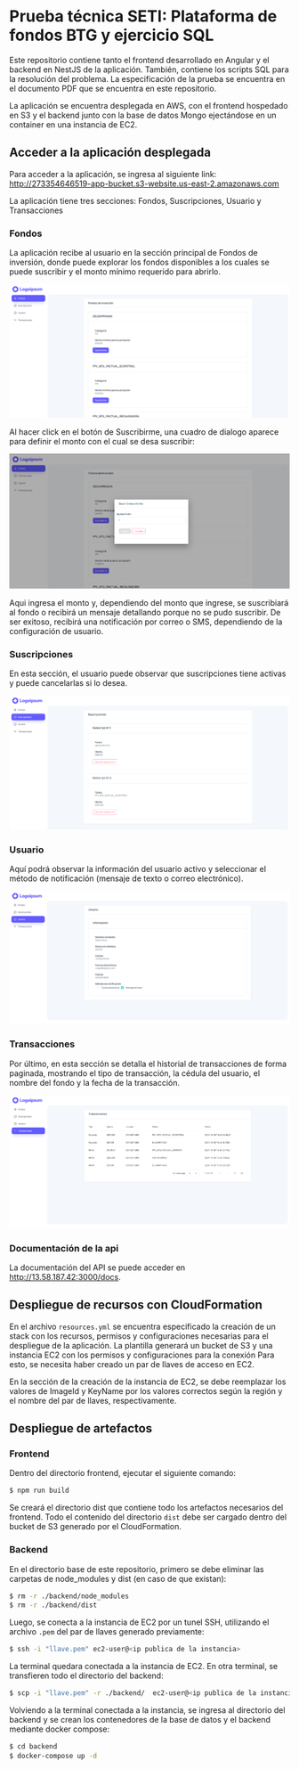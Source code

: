 # Prueba técnica SETI: Plataforma de fondos BTG y ejercicio SQL

Este repositorio contiene tanto el frontend desarrollado en Angular y el backend en NestJS de la aplicación. También, contiene los scripts SQL para la resolución del problema. La especificación de la prueba se encuentra en el documento PDF que se encuentra en este repositorio.

La aplicación se encuentra desplegada en AWS, con el frontend hospedado en S3 y el backend junto con la base de datos Mongo ejectándose en un container en una instancia de EC2.

## Acceder a la aplicación desplegada

Para acceder a la aplicación, se ingresa al siguiente link: http://273354646519-app-bucket.s3-website.us-east-2.amazonaws.com

La aplicación tiene tres secciones: Fondos, Suscripciones, Usuario y Transacciones

### Fondos

La aplicación recibe al usuario en la sección principal de Fondos de inversión, donde puede explorar los fondos disponibles a los cuales se puede suscribir y el monto mínimo requerido para abrirlo.

![alt text](images/front_page.png)

Al hacer click en el botón de Suscribirme, una cuadro de dialogo aparece para definir el monto con el cual se desa suscribir:

![alt text](images/suscribir.png)

Aqui ingresa el monto y, dependiendo del monto que ingrese, se suscribiará al fondo o recibirá un mensaje detallando porque no se pudo suscribir. De ser exitoso, recibirá una notificación por correo o SMS, dependiendo de la configuración de usuario.

### Suscripciones

En esta sección, el usuario puede observar que suscripciones tiene activas y puede cancelarlas si lo desea.

![alt text](images/suscripciones.png)

### Usuario

Aquí podrá observar la información del usuario activo y seleccionar el método de notificación (mensaje de texto o correo electrónico).

![alt text](images/usuario.png)

### Transacciones

Por último, en esta sección se detalla el historial de transacciones de forma paginada, mostrando el tipo de transacción, la cédula del usuario, el nombre del fondo y la fecha de la transacción.

![alt text](images/transacciones.png)

### Documentación de la api

La documentación del API se puede acceder en http://13.58.187.42:3000/docs.

## Despliegue de recursos con CloudFormation

En el archivo `resources.yml` se encuentra especificado la creación de un stack con los recursos, permisos y configuraciones necesarias para el despliegue de la aplicación. La plantilla generará un bucket de S3 y una instancia EC2 con los permisos y configuraciones para la conexión Para esto, se necesita haber creado un par de llaves de acceso en EC2.

En la sección de la creación de la instancia de EC2, se debe reemplazar los valores de ImageId y KeyName por los valores correctos según la región y el nombre del par de llaves, respectivamente.

## Despliegue de artefactos

### Frontend

Dentro del directorio frontend, ejecutar el siguiente comando:

```bash
$ npm run build
```

Se creará el directorio dist que contiene todo los artefactos necesarios del frontend. Todo el contenido del directorio `dist` debe ser cargado dentro del bucket de S3 generado por el CloudFormation.

### Backend

En el directorio base de este repositorio, primero se debe eliminar las carpetas de node_modules y dist (en caso de que existan):

```bash
$ rm -r ./backend/node_modules
$ rm -r ./backend/dist
```

Luego, se conecta a la instancia de EC2 por un tunel SSH, utilizando el archivo `.pem` del par de llaves generado previamente:

```bash
$ ssh -i "llave.pem" ec2-user@<ip publica de la instancia>
```

La terminal quedara conectada a la instancia de EC2. En otra terminal, se transfieren todo el directorio del backend:

```bash
$ scp -i "llave.pem" -r ./backend/  ec2-user@<ip publica de la instancia>:~/
```

Volviendo a la terminal conectada a la instancia, se ingresa al directorio del backend y se crean los contenedores de la base de datos y el backend mediante docker compose:

```bash
$ cd backend
$ docker-compose up -d
```
